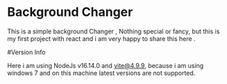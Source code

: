# Background Changer

This is a simple background Changer , Nothing special or fancy,
but this is my first project with react and i am very happy to share this here .

#Version Info

Here i am using NodeJs v16.14.0 and vite@4.9.9,
because i am using windows 7 and on this machine latest versions are not supported.
